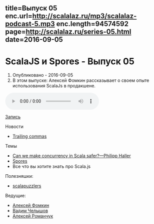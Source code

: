 title=Выпуск 05
enc.url=http://scalalaz.ru/mp3/scalalaz-podcast-5.mp3
enc.length=94574592
page=http://scalalaz.ru/series-05.html
date=2016-09-05
----
#  ScalaJS и Spores - Выпуск 05
1. Опубликовано - 2016-09-05
2. В этом выпуске: Алексей Фомкин рассказывает о своем опыте использования ScalaJs в продакшене.

<audio controls="" class="audio-panel">
    <source src="http://scalalaz.ru/mp3/scalalaz-podcast-5.mp3" type="audio/mpeg">
</audio>

[Запись](http://scalalaz.ru/mp3/scalalaz-podcast-5.mp3)

Новости

- [Trailing commas](https://github.com/scala/scala.github.com/pull/533)

Темы

- [Can we make concurrency in Scala safer?—Philipp Haller](https://www.youtube.com/watch?v=nwWvPeX6U9w)
- [Spores](http://docs.scala-lang.org/sips/pending/spores.html)
- Все что вы хотите знать про Scala.js

Полезняшки:

- [scalapuzzlers](http://scalapuzzlers.com/)

Ведущие:

- [Алексей Фомкин](http://github.com/fomkin)
- [Вадим Челышов](http://github.com/dos65)
- [Алексей Романчук](http://github.com/13h3r)

